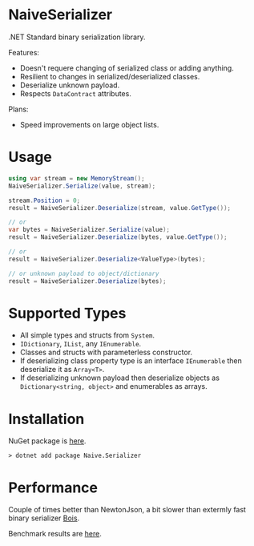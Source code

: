 NaiveSerializer
===============

.NET Standard binary serialization library.

Features:
+ Doesn't requere changing of serialized class or adding anything.
+ Resilient to changes in serialized/deserialized classes.
+ Deserialize unknown payload.
+ Respects `DataContract` attributes.

Plans:
+ Speed improvements on large object lists.

Usage
=====

```csharp
using var stream = new MemoryStream();
NaiveSerializer.Serialize(value, stream);

stream.Position = 0;
result = NaiveSerializer.Deserialize(stream, value.GetType());

// or 
var bytes = NaiveSerializer.Serialize(value);
result = NaiveSerializer.Deserialize(bytes, value.GetType());

// or 
result = NaiveSerializer.Deserialize<ValueType>(bytes);

// or unknown payload to object/dictionary
result = NaiveSerializer.Deserialize(bytes);
```

Supported Types
===============

+ All simple types and structs from `System`. 
+ `IDictionary`, `IList`, any `IEnumerable`. 
+ Classes and structs with parameterless constructor.
+ If deserializing class property type is an interface `IEnumerable` then deserialize it as `Array<T>`.
+ If deserializing unknown payload then deserialize objects as `Dictionary<string, object>` and enumerables as arrays.

Installation
============

NuGet package is [here](https://www.nuget.org/packages/Naive.Serializer/).
```
> dotnet add package Naive.Serializer
```

Performance
===========

Couple of times better than NewtonJson, a bit slower than extermly fast binary serializer [Bois](https://github.com/salarcode/Bois).

Benchmark results are [here](https://github.com/VyacheslavGarshin/NaiveSerializer/tree/main/Naive.Serializer.Benchmark/Results).